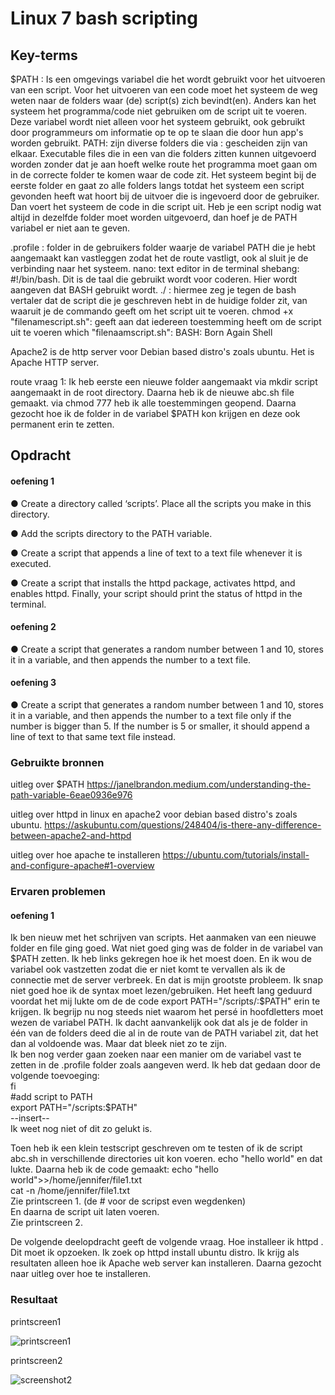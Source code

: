 # Linux 7 bash scripting


## Key-terms
 $PATH : Is een omgevings variabel die het wordt gebruikt voor het uitvoeren van een script. Voor het uitvoeren van een code moet het systeem de weg weten naar de folders waar (de) script(s) zich bevindt(en). Anders kan het systeem het programma/code niet gebruiken om de script uit te voeren. Deze variabel wordt niet alleen voor het systeem gebruikt, ook gebruikt door programmeurs om informatie op te  op te slaan die door hun app's worden gebruikt. 
 PATH: zijn diverse folders die via : gescheiden zijn van elkaar. Executable files die in een van die folders zitten kunnen uitgevoerd worden zonder dat je aan hoeft welke route het programma moet gaan om in de correcte folder te komen waar de code zit. Het systeem begint bij de eerste folder en gaat zo alle folders langs totdat het systeem een script gevonden heeft wat hoort bij de uitvoer die is ingevoerd door de gebruiker. Dan voert het systeem de code in die script uit. Heb je een script nodig wat altijd in dezelfde folder moet worden uitgevoerd, dan hoef je de PATH variabel er niet aan te geven. 
  
 .profile : folder in de gebruikers folder waarje de variabel PATH die je hebt aangemaakt kan vastleggen zodat het de route vastligt, ook al sluit je de verbinding naar het systeem. 
 nano: text editor in de terminal
 shebang: #!/bin/bash. Dit is de taal die gebruikt wordt voor coderen. Hier wordt aangeven dat BASH gebruikt wordt. 
 ./ : hiermee zeg je tegen de bash vertaler dat de script die je geschreven hebt in de huidige folder zit, van waaruit je de commando geeft om het script uit te voeren.
 chmod +x "filenamescript.sh": geeft aan dat iedereen toestemming heeft om de script uit te voeren
 which "filenaamscript.sh":
 BASH: Born Again Shell

Apache2 is de http server voor Debian based distro's zoals ubuntu. Het is Apache HTTP server. 

route vraag 1:
Ik heb eerste een nieuwe folder aangemaakt via mkdir script aangemaakt in de root directory.
Daarna heb ik de nieuwe abc.sh file gemaakt. 
via chmod 777 heb ik alle toestemmingen geopend.
Daarna gezocht hoe ik de folder in de variabel $PATH kon krijgen en deze ook permanent erin te zetten. 




## Opdracht
#### oefening 1
●	Create a directory called ‘scripts’. Place all the scripts you make in this directory.

●	Add the scripts directory to the PATH variable.

●	Create a script that appends a line of text to a text file whenever it is executed.

●	Create a script that installs the httpd package, activates httpd, and enables httpd. Finally, your script should print the 
    status of httpd in the terminal.
#### oefening 2

●	Create a script that generates a random number between 1 and 10, stores it in a variable, and then appends the number to a text file.

#### oefening 3

●	Create a script that generates a random number between 1 and 10, stores it in a variable, and then appends the number to a text file only if the number is bigger than 5. If the number is 5 or smaller, it should append a line of text to that same text file instead.

### Gebruikte bronnen
uitleg over $PATH
https://janelbrandon.medium.com/understanding-the-path-variable-6eae0936e976

uitleg over httpd in linux en apache2 voor debian based distro's zoals ubuntu. 
https://askubuntu.com/questions/248404/is-there-any-difference-between-apache2-and-httpd

uitleg over hoe apache te installeren
https://ubuntu.com/tutorials/install-and-configure-apache#1-overview


### Ervaren problemen
#### oefening 1
Ik ben nieuw met het schrijven van scripts. Het aanmaken van een nieuwe folder en file ging goed. Wat niet goed ging was de folder in de variabel van $PATH zetten. Ik heb links gekregen hoe ik het moest doen. En ik wou de variabel ook vastzetten zodat die er niet komt te vervallen als ik de connectie met de server verbreek. En dat is mijn grootste probleem. Ik snap niet goed hoe ik de syntax moet lezen/gebruiken. Het heeft lang geduurd voordat het mij lukte om de de code export PATH="/scripts/:$PATH" erin te krijgen. Ik begrijp nu nog steeds niet waarom het persé in hoofdletters moet wezen de variabel PATH. Ik dacht aanvankelijk ook dat als je de folder in één van de folders deed die al in de route van de PATH variabel zit, dat het dan al voldoende was. Maar dat bleek niet zo te zijn.   
Ik ben nog verder gaan zoeken naar een manier om de variabel vast te zetten in de .profile folder zoals aangeven werd. 
Ik heb dat gedaan door de volgende toevoeging:  
fi  
#add script to PATH  
export PATH="/scripts:$PATH"  
--insert--  
Ik weet nog niet of dit zo gelukt is.

Toen heb ik een klein testscript geschreven om te testen of ik de script abc.sh in verschillende directories uit kon voeren.
echo "hello world" en dat lukte. Daarna heb ik de code gemaakt:
echo "hello world">>/home/jennifer/file1.txt  
cat -n /home/jennifer/file1.txt   
Zie printscreen 1. (de # voor de scripst even wegdenken)  
En daarna de script uit laten voeren.  
Zie printscreen 2.

De volgende deelopdracht geeft de volgende vraag. Hoe installeer ik httpd . Dit moet ik opzoeken. Ik zoek op httpd install ubuntu distro. Ik krijg als resultaten alleen hoe ik Apache web server kan installeren. Daarna gezocht naar uitleg over hoe te installeren. 


### Resultaat

printscreen1

![printscreen1](https://user-images.githubusercontent.com/123589199/230458061-1f453706-256e-49e0-8008-23b652f37849.png)

printscreen2

![screenshot2](https://user-images.githubusercontent.com/123589199/230471268-b8175f00-bb73-471c-ae85-c07930e0b55e.png)



